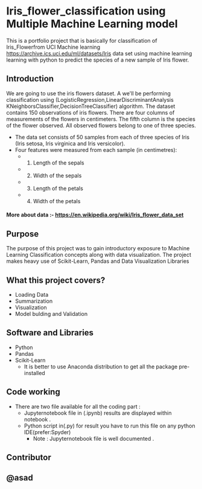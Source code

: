 # Iris_flower_classification using Multiple Machine Learning model
  This is a portfolio project that is basically for classification of Iris_Flowerfrom UCI Machine learning https://archive.ics.uci.edu/ml/datasets/Iris 
data set using machine learning learning with python to predict the species of a new sample of Iris flower.

## Introduction

We are going to use the iris flowers dataset. A we'll be performing classification using (LogisticRegression,LinearDiscriminantAnalysis
KNeighborsClassifier,DecisionTreeClassifier) algorithm.
The dataset contains 150 observations of iris flowers. There are four columns of measurements of the flowers in centimeters. The fifth column is the species of the flower observed. All observed flowers belong to one of three species.

  * The data set consists of 50 samples from each of three species of Iris (Iris setosa, Iris virginica and Iris versicolor).
  * Four features were measured from each sample (in centimetres):
      * 1. Length of the sepals
      * 2. Width of the sepals
      * 3. Length of the petals
      * 4. Width of the petals
#### More about data :- https://en.wikipedia.org/wiki/Iris_flower_data_set

## Purpose
The purpose of this project was to gain introductory exposure to Machine Learning Classification concepts along with data visualization. The project makes heavy use of Scikit-Learn, Pandas and Data Visualization Libraries

## What this project covers?

  * Loading Data
  * Summarization 
  * Visualization
  * Model bulding and Validation
## Software and Libraries
  * Python
  * Pandas
  * Scikit-Learn
    * It is better to use Anaconda distribution to get all the package pre-installed
##  Code working 
* There are two file available for all the coding part  :
  * Jupyternotebook file in (.ipynb) results are displayed within notebook .
  * Python script in(.py) for result you have to run this file on any python IDE(prefer:Spyder)
    * Note : Jupyternotebook file is well documented .
## Contributor
## @asad
